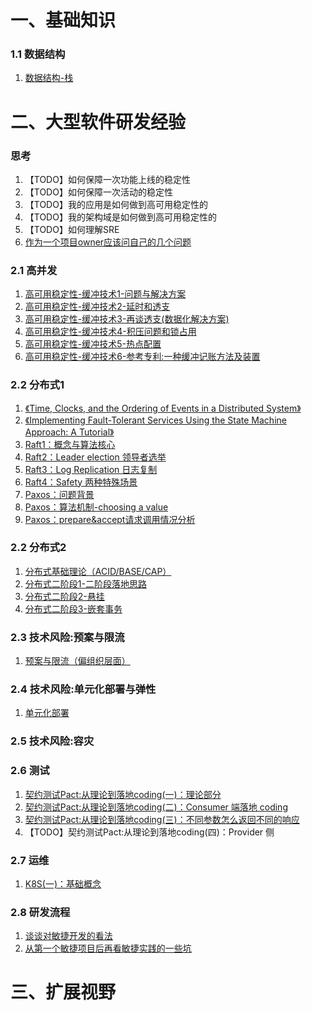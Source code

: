 # 一、基础知识

### 1.1 数据结构

1. [数据结构-栈](https://github.com/MikasaLevi/mydata/issues/14)

# 二、大型软件研发经验

### 思考

1. 【TODO】如何保障一次功能上线的稳定性
2. 【TODO】如何保障一次活动的稳定性
2. 【TODO】我的应用是如何做到高可用稳定性的
3. 【TODO】我的架构域是如何做到高可用稳定性的
4. 【TODO】如何理解SRE
5. [作为一个项目owner应该问自己的几个问题](https://github.com/MikasaLevi/mydata/issues/24)

### 2.1 高并发

1. [高可用稳定性-缓冲技术1-问题与解决方案](https://github.com/MikasaLevi/mydata/issues/1)
2. [高可用稳定性-缓冲技术2-延时和透支](https://github.com/MikasaLevi/mydata/issues/19)
3. [高可用稳定性-缓冲技术3-再谈透支(数据化解决方案) ](https://github.com/MikasaLevi/mydata/issues/20)
4. [高可用稳定性-缓冲技术4-积压问题和锁占用](https://github.com/MikasaLevi/mydata/issues/21)
5. [高可用稳定性-缓冲技术5-热点配置](https://github.com/MikasaLevi/mydata/issues/22)
6. [高可用稳定性-缓冲技术6-参考专利:一种缓冲记账方法及装置](https://github.com/MikasaLevi/mydata/issues/23)

### 2.2 分布式1

1. [《Time, Clocks, and the Ordering of Events in a Distributed System》](https://github.com/MikasaLevi/mydata/issues/2)
2. [《Implementing Fault-Tolerant Services Using the State Machine Approach: A Tutorial》](https://github.com/MikasaLevi/mydata/issues/4)
3. [Raft1：概念与算法核心](https://github.com/MikasaLevi/mydata/issues/5)
4. [Raft2：Leader election 领导者选举](https://github.com/MikasaLevi/mydata/issues/6)
5. [Raft3：Log Replication 日志复制](https://github.com/MikasaLevi/mydata/issues/7)
6. [Raft4：Safety 两种特殊场景](https://github.com/MikasaLevi/mydata/issues/8)
7. [Paxos：问题背景](https://github.com/MikasaLevi/mydata/issues/9)
8. [Paxos：算法机制-choosing a value](https://github.com/MikasaLevi/mydata/issues/10)
9. [Paxos：prepare&accept请求调用情况分析](https://github.com/MikasaLevi/mydata/issues/11)

###  2.2 分布式2

1. [分布式基础理论（ACID/BASE/CAP）](https://github.com/MikasaLevi/mydata/issues/15)
2. [分布式二阶段1-二阶段落地思路](https://github.com/MikasaLevi/mydata/issues/16)
3. [分布式二阶段2-悬挂](https://github.com/MikasaLevi/mydata/issues/17)
4. [分布式二阶段3-嵌套事务](https://github.com/MikasaLevi/mydata/issues/18)

### 2.3 技术风险:预案与限流

1. [预案与限流（偏组织层面）](https://github.com/MikasaLevi/mydata/issues/25)

### 2.4 技术风险:单元化部署与弹性

1. [单元化部署](https://github.com/MikasaLevi/mydata/issues/26)

### 2.5 技术风险:容灾

### 2.6 测试

1. [契约测试Pact:从理论到落地coding(一)：理论部分](https://github.com/MikasaLevi/mydata/issues/27)
2. [契约测试Pact:从理论到落地coding(二)：Consumer 端落地 coding](https://github.com/MikasaLevi/mydata/issues/28)
3. [契约测试Pact:从理论到落地coding(三)：不同参数怎么返回不同的响应](https://github.com/MikasaLevi/mydata/issues/29)
4. 【TODO】契约测试Pact:从理论到落地coding(四)：Provider 侧

### 2.7 运维

1. [K8S(一)：基础概念](https://github.com/MikasaLevi/mydata/issues/30)

### 2.8 研发流程

1. [谈谈对敏捷开发的看法](https://github.com/MikasaLevi/mydata/issues/12)
2. [从第一个敏捷项目后再看敏捷实践的一些坑](https://github.com/MikasaLevi/mydata/issues/13)

# 三、扩展视野
